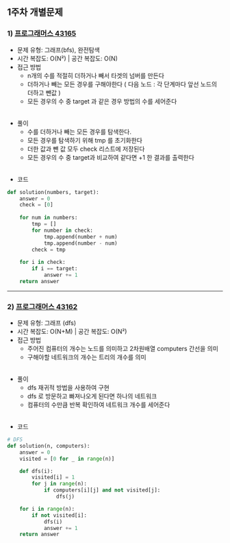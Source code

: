 ## 1주차 개별문제
### 1) [프로그래머스 43165](https://programmers.co.kr/learn/courses/30/lessons/43165)
- 문제 유형: 그래프(bfs), 완전탐색
- 시간 복잡도: O(N²)  |  공간 복잡도: O(N)
- 접근 방법
    - n개의 수를 적절히 더하거나 빼서 타겟의 넘버를 만든다
    - 더하거나 빼는 모든 경우를 구해야한다 ( 다음 노드 : 각 단계마다 앞선 노드의 더하고 뺀값 )
    - 모든 경우의 수 중 target 과 같은 경우 방법의 수를 세어준다
<br/><br/>
* 풀이
  * 수를 더하거나 빼는 모든 경우를 탐색한다.
  * 모든 경우를 탐색하기 위해 tmp 를 초기화한다
  * 더한 값과 뺀 값 모두 check 리스트에 저장된다
  * 모든 경우의 수 중 target과 비교하여 같다면 +1 한 결과를 출력한다
<br/><br/>
- 코드
```python
def solution(numbers, target):
    answer = 0
    check = [0]
    
    for num in numbers:
        tmp = []
        for number in check:
            tmp.append(number + num)
            tmp.append(number - num)
        check = tmp
        
    for i in check:
        if i == target:
            answer += 1
    return answer
```
---

### 2) [프로그래머스 43162](https://programmers.co.kr/learn/courses/30/lessons/43162)
- 문제 유형: 그래프 (dfs)
- 시간 복잡도: O(N+M)  |  공간 복잡도: O(N²)
- 접근 방법
    - 주어진 컴퓨터의 개수는 노드를 의미하고 2차원배열 computers 간선을 의미
    - 구해야할 네트워크의 개수는 트리의 개수를 의미
<br/><br/>
* 풀이
  * dfs 재귀적 방법을 사용하여 구현
  * dfs 로 방문하고 빠져나오게 된다면 하나의 네트워크
  * 컴퓨터의 수만큼 반복 확인하여 네트워크 개수를 세어준다
<br/><br/>
- 코드
```python
# DFS
def solution(n, computers):
    answer = 0
    visited = [0 for _ in range(n)]

    def dfs(i):
        visited[i] = 1
        for j in range(n):
            if computers[i][j] and not visited[j]:
                dfs(j)

    for i in range(n):
        if not visited[i]:
            dfs(i)
            answer += 1
    return answer
```
